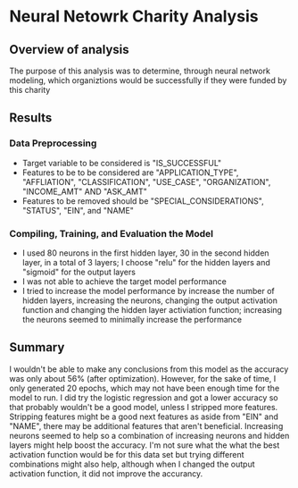 # Neural Netowrk Charity Analysis

## Overview of analysis
The purpose of this analysis was to determine, through neural network modeling, which organiztions would be successfully if they were funded by this charity

## Results
### Data Preprocessing
- Target variable to be considered is "IS_SUCCESSFUL"
- Features to be to be considered are "APPLICATION_TYPE", "AFFLIATION", "CLASSIFICATION", "USE_CASE", "ORGANIZATION", "INCOME_AMT" AND "ASK_AMT"
- Features to be removed should be "SPECIAL_CONSIDERATIONS", "STATUS", "EIN", and "NAME"

### Compiling, Training, and Evaluation the Model
- I used 80 neurons in the first hidden layer, 30 in the second hidden layer, in a total of 3 layers; I choose "relu" for the hidden layers and "sigmoid" for the output layers
- I was not able to achieve the target model performance
- I tried to increase the model performance by increase the number of hidden layers, increasing the neurons, changing the output activation function and changing the hidden layer activiation function; increasing the neurons seemed to minimally increase the performance

## Summary
I wouldn't be able to make any conclusions from this model as the accuracy was only about 56% (after optimization). However, for the sake of time, I only generated 20 epochs, which may not have been enough time for the model to run. I did try the logistic regression and got a lower accuracy so that probably wouldn't be a good model, unless I stripped more features. Stripping features might be a good next features as aside from "EIN" and "NAME", there may be additional features that aren't beneficial. Increasing neurons seemed to help so a combination of increasing neurons and hidden layers might help boost the accuracy. I'm not sure what the what the best activation function would be for this data set but trying different combinations might also help, although when I changed the output activation function, it did not improve the accurancy.
